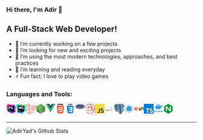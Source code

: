 ### Hi there, I'm Adir 👋

## A Full-Stack Web Developer!
- 🔭 I’m currently working on a few projects
- 👯 I’m looking for new and exciting projects
- 🥅 I’m using the most modern technologies, approaches, and best practices
- 🌱 I’m learning and reading everyday
- ⚡ Fun fact: I love to play video games

### Languages and Tools:

[<img align="left" alt="PhpStorm" width="26px" src="./images/phpstorm.svg">](https://www.jetbrains.com/phpstorm)
[<img align="left" alt="WebStorm" width="26px" src="./images/webstorm.png">](https://www.jetbrains.com/webstorm)
[<img align="left" alt="Laravel" width="26px" src="./images/laravel.png">](https://www.laravel.com)
[<img align="left" alt="Node.js" width="26px" src="./images/nodejs.png">](https://nodejs.org)
[<img align="left" alt="Vue.js" width="26px" src="./images/vuejs.png">](https://vuejs.org)
[<img align="left" alt="HTML5" width="26px" src="./images/html5.png">](https://wikipedia.org/wiki/HTML)
[<img align="left" alt="CSS3" width="26px" src="./images/css3.png">](https://wikipedia.org/wiki/Cascading_Style_Sheets)
[<img align="left" alt="PHP" width="26px" src="./images/php.svg">](https://www.php.net)
[<img align="left" alt="PostCSS" width="26px" src="./images/postcss.png">](https://postcss.org)
[<img align="left" alt="JavaScript" width="26px" src="./images/javascript.png">](https://wikipedia.org/wiki/JavaScript)
[<img align="left" alt="MySQL" width="26px" src="./images/mysql.png">](https://www.mysql.com)
[<img align="left" alt="PostgreSQL" width="26px" src="./images/postgresql.png">](https://www.postgresql.org)
[<img align="left" alt="Webpack" width="26px" src="./images/webpack.png">](https://webpack.js.org)
[<img align="left" alt="Git" width="26px" src="./images/git.png">](https://git-scm.com)
[<img align="left" alt="TypeScript" width="26px" src="./images/typescript.png">](https://www.typescriptlang.org)
[<img align="left" alt="Docker" width="26px" src="./images/docker.png">](https://www.docker.com)
[<img align="left" alt="Nginx" width="26px" src="./images/nginx.png">](https://www.nginx.com)

<br>
<br>

---

[<img align="left" alt="AdirYad's Github Stats" src="https://github-readme-stats.vercel.app/api?username=AdirYad&show_icons=true&hide_border=true">](https://github.com/AdirYad)